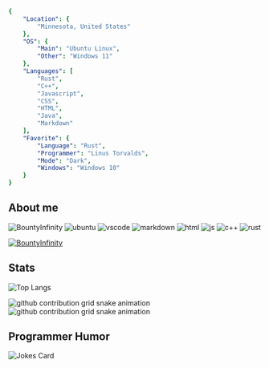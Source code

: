 ```yaml
{
    "Location": {
        "Minnesota, United States"
    },
    "OS": {
        "Main": "Ubuntu Linux",
        "Other": "Windows 11"
    },
    "Languages": [
        "Rust",
        "C++",
        "Javascript",
        "CSS",
        "HTML",
        "Java",
        "Markdown"
    ],
    "Favorite": {
        "Language": "Rust",
        "Programmer": "Linus Torvalds",
        "Mode": "Dark",
        "Windows": "Windows 10"
    }
}
```

<h2>About me</h2>
<p align="left">
  <img src="https://komarev.com/ghpvc/?username=BountyInfinity&color=blue&label=Profile+Visitors" alt="BountyInfinity" /> 
  <img src="https://img.shields.io/badge/OS-Ubuntu%20Linux-/?logo=Ubuntu&color=darkorange" alt="ubuntu">
  <img src="https://img.shields.io/badge/Editor-VS%20Code-/?logo=visualstudiocode&logoColor=blue&color=blue" alt="vscode">
  <img src="https://img.shields.io/badge/Knows-MarkDown-/?logo=markdown&color=white" alt="markdown">
  <img src="https://img.shields.io/badge/Knows-HTML-/?logo=html5&logoColor=warning&color=orange" alt="html">
  <img src="https://img.shields.io/badge/Knows-JavaScript-/?logo=javascript&logoColor=warning&color=yellow" alt="js">
  <img src="https://img.shields.io/badge/Knows-C++-/?logo=cplusplus&logoColor=blue&color=blue" alt="c++">
  <img src="https://img.shields.io/badge/Knows-Rust-/?logo=rust&logoColor=white&color=saddlebrown" alt="rust">
</p>

<p align="left"> <a href="https://github.com/ryo-ma/github-profile-trophy"><img src="https://github-profile-trophy.vercel.app/?username=BountyInfinity&no-frame=trueno-bg=true&theme=matrix" alt="BountyInfinity" /></a> </p>

<h2 align="left">Stats</h2>

![Top Langs](https://github-readme-stats.vercel.app/api/top-langs/?username=BountyInfinity&langs_count=14&theme=dark&layout=donut)

![github contribution grid snake animation](https://raw.githubusercontent.com/B0UNTYINFINITY/B0UNTYINFINITY/output/github-contribution-grid-snake-dark.svg#gh-dark-mode-only)![github contribution grid snake animation](https://raw.githubusercontent.com/BountyInfinity/BountyInfinity/output/github-contribution-grid-snake.svg#gh-light-mode-only)

<h2 id="test">Programmer Humor</h2>
<img src="https://readme-jokes.vercel.app/api" alt="Jokes Card" />
</html>
